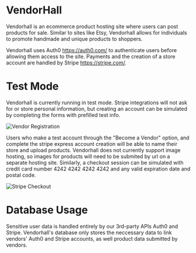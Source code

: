 # VendorHall

Vendorhall is an ecommerce product hosting site where users can post products for sale. Similar to sites like Etsy, Vendorhall allows for individuals to promote handmade and unique products to shoppers.

Vendorhall uses Auth0 https://auth0.com/ to authenticate users before allowing them access to the site. Payments and the creation of a store account are handled by Stripe https://stripe.com/.

# Test Mode

Vendorhall is currently running in test mode. Stripe integrations will not ask for or store personal information, but creating an account can be simulated by completing the forms with prefilled test info. 

![Vendor Registration](https://i.gyazo.com/3b6e15db070a8e423610522861446f35.png)

Users who make a test account through the "Become a Vendor" option, and complete the stripe express account creation will be able to name their store and upload products. Vendorhall does not currently support image hosting, so images for products will need to be submited by url on a separate hosting site. Similarly, a checkout session can be simulated with credit card number 4242 4242 4242 4242 and any valid expiration date and postal code.

![Stripe Checkout](https://i.gyazo.com/9b59e8e0ea4dabe7260818f938225ca0.png)

# Database Usage

Sensitive user data is handled entirely by our 3rd-party APIs Auth0 and Stripe. Vendorhall's database only stores the neccessary data to link vendors' Auth0 and Stripe accounts, as well product data submitted by vendors.

